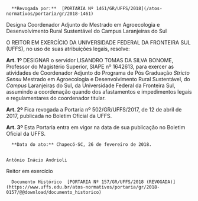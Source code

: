       **Revogada por:**  [PORTARIA Nº 1461/GR/UFFS/2018](/atos-normativos/portaria/gr/2018-1461) 

   Designa Coordenador Adjunto do Mestrado em Agroecologia e Desenvolvimento Rural Sustentável do Campus Laranjeiras do Sul  

   O REITOR EM EXERCÍCIO DA UNIVERSIDADE FEDERAL DA FRONTEIRA SUL (UFFS), no uso de suas atribuições legais, resolve:

 **Art. 1º** DESIGNAR o servidor LISANDRO TOMAS DA SILVA BONOME, Professor do Magistério Superior, SIAPE nº 1642613, para exercer as atividades de Coordenador Adjunto do Programa de Pós Graduação *Stricto Sensu* Mestrado em Agroecologia e Desenvolvimento Rural Sustentável, do *Campus* Laranjeiras do Sul, da Universidade Federal da Fronteira Sul, assumindo a coordenação quando dos afastamentos e impedimentos legais e regulamentares do coordenador titular.

  

 **Art. 2º** Fica revogada a Portaria nº 502/GR/UFFS/2017, de 12 de abril de 2017, publicada no Boletim Oficial da UFFS.

  

 **Art. 3º** Esta Portaria entra em vigor na data de sua publicação no Boletim Oficial da UFFS.

      **Data do ato:** Chapecó-SC, 26 de fevereiro de 2018.   
 

    Antônio Inácio Andrioli   
 Reitor em exercício 

      Documento Histórico  [PORTARIA Nº 157/GR/UFFS/2018 (REVOGADA)](https://www.uffs.edu.br/atos-normativos/portaria/gr/2018-0157/@@download/documento_historico)     
      